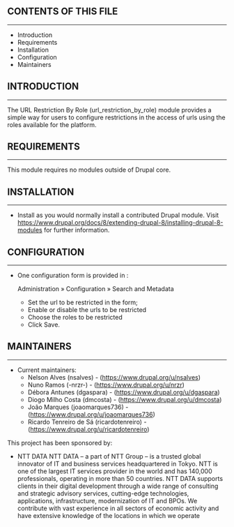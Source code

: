 ## CONTENTS OF THIS FILE
---------------------

 * Introduction
 * Requirements
 * Installation
 * Configuration
 * Maintainers


## INTRODUCTION
------------

The URL Restriction By Role (url_restriction_by_role) module provides a simple
way for users to configure restrictions in the access of urls using the roles
available for the platform.

## REQUIREMENTS
------------

This module requires no modules outside of Drupal core.


## INSTALLATION
------------

 * Install as you would normally install a contributed Drupal module. Visit
   https://www.drupal.org/docs/8/extending-drupal-8/installing-drupal-8-modules
   for further information.


## CONFIGURATION
-------------

 * One configuration form is provided in :

   Administration » Configuration » Search and Metadata


   - Set the url to be restricted in the form;
   - Enable or disable the urls to be restricted
   - Choose the roles to be restricted
   - Click Save.

## MAINTAINERS
-----------

 * Current maintainers:
   - Nelson Alves (nsalves) - (https://www.drupal.org/u/nsalves)
   - Nuno Ramos (-nrzr-) - (https://www.drupal.org/u/nrzr)
   - Débora Antunes (dgaspara) - (https://www.drupal.org/u/dgaspara)
   - Diogo Milho Costa (dmcosta) - (https://www.drupal.org/u/dmcosta)
   - João Marques (joaomarques736) - (https://www.drupal.org/u/joaomarques736)
   - Ricardo Tenreiro de Sá (ricardotenreiro) - (https://www.drupal.org/u/ricardotenreiro)


This project has been sponsored by:
 * NTT DATA
    NTT DATA – a part of NTT Group – is a trusted global innovator of IT and
    business services headquartered in Tokyo.
    NTT is one of the largest IT services provider in the world and has 140,000
    professionals, operating in more than 50 countries.
    NTT DATA supports clients in their digital development through a wide range
    of consulting and strategic advisory services, cutting-edge technologies,
    applications, infrastructure, modernization of IT and BPOs.
    We contribute with vast experience in all sectors of economic activity
    and have extensive knowledge of the locations in which we operate
